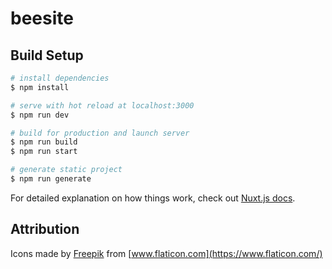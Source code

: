 # beesite

## Build Setup

```bash
# install dependencies
$ npm install

# serve with hot reload at localhost:3000
$ npm run dev

# build for production and launch server
$ npm run build
$ npm run start

# generate static project
$ npm run generate
```

For detailed explanation on how things work, check out [Nuxt.js docs](https://nuxtjs.org).

## Attribution

Icons made by [Freepik](https://www.flaticon.com/authors/freepik) from [www.flaticon.com](https://www.flaticon.com/)
